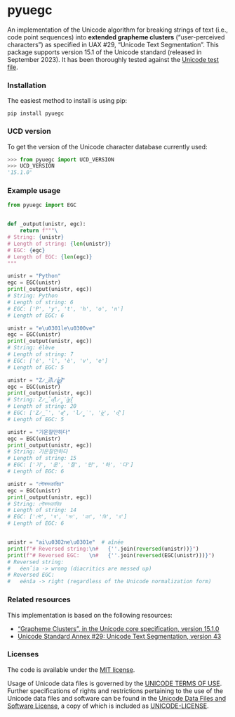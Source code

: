 # pyuegc
An implementation of the Unicode algorithm for breaking strings of text (i.e., code point sequences) into **extended grapheme clusters** (“user-perceived characters”) as specified in UAX #29, “Unicode Text Segmentation”. This package supports version&nbsp;15.1 of the Unicode standard (released in September&nbsp;2023). It has been thoroughly tested against the [Unicode test file](https://www.unicode.org/Public/15.1.0/ucd/auxiliary/GraphemeBreakTest.txt).

### Installation
The easiest method to install is using pip:
```shell
pip install pyuegc
```

### UCD version
To get the version of the Unicode character database currently used:
```python
>>> from pyuegc import UCD_VERSION
>>> UCD_VERSION
'15.1.0'
```

### Example usage
```python
from pyuegc import EGC


def _output(unistr, egc):
    return f"""\
# String: {unistr}
# Length of string: {len(unistr)}
# EGC: {egc}
# Length of EGC: {len(egc)}
"""

unistr = "Python"
egc = EGC(unistr)
print(_output(unistr, egc))
# String: Python
# Length of string: 6
# EGC: ['P', 'y', 't', 'h', 'o', 'n']
# Length of EGC: 6

unistr = "e\u0301le\u0300ve"
egc = EGC(unistr)
print(_output(unistr, egc))
# String: élève
# Length of string: 7
# EGC: ['é', 'l', 'è', 'v', 'e']
# Length of EGC: 5

unistr = "Z̷̳̎a̸̛ͅl̷̻̇g̵͉̉o̸̰͒"
egc = EGC(unistr)
print(_output(unistr, egc))
# String: Z̷̳̎a̸̛ͅl̷̻̇g̵͉̉o̸̰͒
# Length of string: 20
# EGC: ['Z̷̳̎', 'a̸̛ͅ', 'l̷̻̇', 'g̵͉̉', 'o̸̰͒']
# Length of EGC: 5

unistr = "기운찰만하다"
egc = EGC(unistr)
print(_output(unistr, egc))
# String: 기운찰만하다
# Length of string: 15
# EGC: ['기', '운', '찰', '만', '하', '다']
# Length of EGC: 6

unistr = "পৌষসংক্রান্তির"
egc = EGC(unistr)
print(_output(unistr, egc))
# String: পৌষসংক্রান্তির
# Length of string: 14
# EGC: ['পৌ', 'ষ', 'সং', 'ক্রা', 'ন্তি', 'র']
# Length of EGC: 6


unistr = "ai\u0302ne\u0301e"  # aînée
print(f"# Reversed string:\n#   {''.join(reversed(unistr))}")
print(f"# Reversed EGC:   \n#   {''.join(reversed(EGC(unistr)))}")
# Reversed string:
#   éen̂ia -> wrong (diacritics are messed up)
# Reversed EGC:
#   eénîa -> right (regardless of the Unicode normalization form)
```

### Related resources
This implementation is based on the following resources:
- [“Grapheme Clusters”, in the Unicode core specification, version&nbsp;15.1.0](https://www.unicode.org/versions/Unicode15.1.0/ch03.pdf#G52443)
- [Unicode Standard Annex #29: Unicode Text Segmentation, version&nbsp;43](https://www.unicode.org/reports/tr29/tr29-43.html)

### Licenses
The code is available under the [MIT license](https://github.com/mlodewijck/pyuegc/blob/main/LICENSE).

Usage of Unicode data files is governed by the [UNICODE TERMS OF USE](https://www.unicode.org/copyright.html). Further specifications of rights and restrictions pertaining to the use of the Unicode data files and software can be found in the [Unicode Data Files and Software License](https://www.unicode.org/license.txt), a copy of which is included as [UNICODE-LICENSE](https://github.com/mlodewijck/pyunormalize/blob/master/UNICODE-LICENSE).
